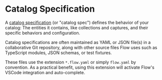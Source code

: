 # Catalog Specification

A [catalog specification](../#specifications) (or "catalog spec") defines the behavior of your catalog:
The entities it contains, like collections and captures, and their specific behaviors and configuration.

Catalog specifications are often maintained as YAML or JSON file(s) in a collaborative Git repository,
along with other source files Flow uses such as TypeScript modules, JSON schemas, or test fixtures.

These files use the extension `*.flow.yaml` or simply `flow.yaml` by convention.
As a practical benefit, using this extension will activate Flow's VSCode integration and auto-complete.